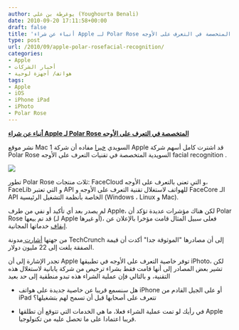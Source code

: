 ```yaml
---
author: يوغرطة بن علي (Youghourta Benali)
date: 2010-09-20 17:11:58+00:00
draft: false
title: 'أنباء عن شراء Apple لـ Polar Rose المتخصصة في التعرف على الأوجه '
type: post
url: /2010/09/apple-polar-rosefacial-recognition/
categories:
- Apple
- أخبار الشركات
- هواتف/ أجهزة لوحية
tags:
- Apple
- iOS
- iPhone iPad
- iPhoto
- Polar Rose
---
```


**[أنباء عن شراء Apple لـ Polar Rose المتخصصة في التعرف على الأوجه](http://www.it-scoop.com/2010/09/apple-polar-rosefacial-recognition/)**


نشر موقع Mac 1 السويدي [خبرا](http://mac1.no/artikkel/9307/apple-kjoper-svensk-fototeknologi) مفاده أن شركة Apple قد اشترت كامل أسهم شركة Polar Rose السويدية المتخصصة في تقنيات التعرف على الأوجه facial recognition .

[![](http://www.it-scoop.com/wp-content/uploads/2010/09/polar-rose-logo.png)
](http://www.it-scoop.com/2010/09/apple-polar-rosefacial-recognition/)

تطور Polar Rose ثلاث منتجات: FaceCloud و التي تعنى بالتعرف على الأوجه، FaceLib و التي تعتبر API للهواتف لاستغلال تقنية التعرف على الأوجه و FaceCore الـ API الخاصة بأنظمة التشغيل الرئيسية (Windows ، Linux و Mac).

لم يصدر بعد أي تأكيد أو نفي من طرف Apple، لكن هناك مؤشرات عديدة تؤكد أن Polar Rose قد تم بيعها (لـ Apple أو غيرها)، فعلى سبيل المثال قامت مؤخرا بالإعلان عن [إيقاف](http://blog.polarrose.com/2010/09/businessopen/) خدماتها المجانية.

من جهتها [أشارت ](http://eu.techcrunch.com/2010/09/20/apple-buys-polar-rose-for-a-rumoured-22-million/)مدونة TechCrunch إلى أن مصادرها "الموثوقة جدا" أكدت أن قيمة الصفقة بلغت إلى 22 مليون دولار.

تجدر الإشارة إلى أن Apple توفر خاصية التعرف على الأوجه في تطبيقها iPhoto، لكن تشير بعض المصادر إلى أنها قامت فقط بشراء ترخيص من شركة يابانية لاستغلال هذه التقنية، و بالتالي فإن عملية الشراء هذه تبدو منطقية إلى حد بعيد

- هل سنسمع قريبا عن خاصية جديدة على هواتف iPhone أو على الجيل القادم من iPad تتعرف على أصحابها قبل أن تسمح لهم بتشغيلها؟

- في رأيك لو تمت عملية الشراء فعلا، ما هي الخدمات التي تتوقع أن تطلقها Apple قريبا اعتمادا على ما تحصل عليه من تكنولوجيا.
